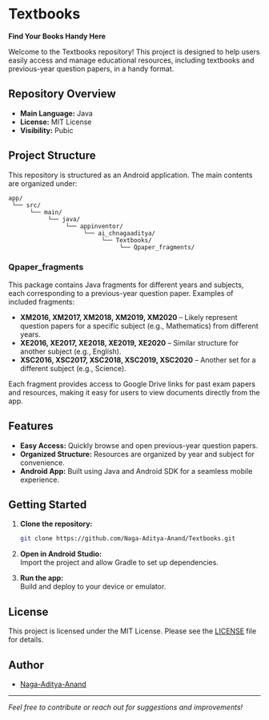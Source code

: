 # Textbooks

**Find Your Books Handy Here**

Welcome to the Textbooks repository! This project is designed to help users easily access and manage educational resources, including textbooks and previous-year question papers, in a handy format.

## Repository Overview

- **Main Language:** Java
- **License:** MIT License
- **Visibility:** Pubic

## Project Structure

This repository is structured as an Android application. The main contents are organized under:

```
app/
 └── src/
      └── main/
           └── java/
                └── appinventor/
                     └── ai_chnagaaditya/
                          └── Textbooks/
                               └── Qpaper_fragments/
```

### Qpaper_fragments

This package contains Java fragments for different years and subjects, each corresponding to a previous-year question paper. Examples of included fragments:

- **XM2016, XM2017, XM2018, XM2019, XM2020** – Likely represent question papers for a specific subject (e.g., Mathematics) from different years.
- **XE2016, XE2017, XE2018, XE2019, XE2020** – Similar structure for another subject (e.g., English).
- **XSC2016, XSC2017, XSC2018, XSC2019, XSC2020** – Another set for a different subject (e.g., Science).

Each fragment provides access to Google Drive links for past exam papers and resources, making it easy for users to view documents directly from the app.

## Features

- **Easy Access:** Quickly browse and open previous-year question papers.
- **Organized Structure:** Resources are organized by year and subject for convenience.
- **Android App:** Built using Java and Android SDK for a seamless mobile experience.

## Getting Started

1. **Clone the repository:**
   ```bash
   git clone https://github.com/Naga-Aditya-Anand/Textbooks.git
   ```

2. **Open in Android Studio:**  
   Import the project and allow Gradle to set up dependencies.

3. **Run the app:**  
   Build and deploy to your device or emulator.

## License

This project is licensed under the MIT License. Please see the [LICENSE](LICENSE) file for details.

## Author

- [Naga-Aditya-Anand](https://github.com/Naga-Aditya-Anand)

---

*Feel free to contribute or reach out for suggestions and improvements!*
